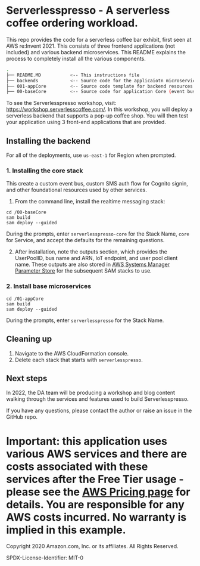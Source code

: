 # Serverlesspresso - A serverless coffee ordering workload.

This repo provides the code for a serverless coffee bar exhibit, first seen at AWS re:Invent 2021. This consists of three frontend applications (not included) and various backend microservices. This README explains the  process to completely install all the various components.



```bash
.
├── README.MD           <-- This instructions file
├── backends            <-- Source code for the applicaiotn microservices and resources
├── 001-appCore         <-- Source code template for backend resources
├── 00-baseCore         <-- Source code for application Core (event bus and config tables)
```

To see the Serverlesspresso workshop, visit: https://workshop.serverlesscoffee.com/.
In this workshop, you will deploy a serverless backend that supports a pop-up coffee shop. You will then test your application using 3 front-end applications that are provided.


## Installing the backend

For all of the deployments, use `us-east-1` for Region when prompted.

### 1. Installing the core stack

This create a custom event bus, custom SMS auth flow for Cognito signin, and other foundational resources used by other services.

1. From the command line, install the realtime messaging stack:
```
cd /00-baseCore
sam build
sam deploy --guided
```
During the prompts, enter `serverlesspresso-core` for the Stack Name, `core` for Service, and accept the defaults for the remaining questions.

2. After installation, note the outputs section, which provides the UserPoolID, bus name and ARN, IoT endpoint, and user pool client name. These outputs are also stored in [AWS Systems Manager Parameter Store](https://console.aws.amazon.com/systems-manager/parameters/) for the subsequent SAM stacks to use.

### 2. Install base microservices

```
cd /01-appCore
sam build
sam deploy --guided
```
During the prompts, enter `serverlesspresso` for the Stack Name.

## Cleaning up

1. Navigate to the AWS CloudFormation console.
2. Delete each stack that starts with `serverlesspresso`.

## Next steps

In 2022, the DA team will be producing a workshop and blog content walking through the services and features used to build Serverlesspresso.

If you have any questions, please contact the author or raise an issue in the GitHub repo.

Important: this application uses various AWS services and there are costs associated with these services after the Free Tier usage - please see the [AWS Pricing page](https://aws.amazon.com/pricing/) for details. You are responsible for any AWS costs incurred. No warranty is implied in this example.
==============================================


Copyright 2020 Amazon.com, Inc. or its affiliates. All Rights Reserved.

SPDX-License-Identifier: MIT-0
